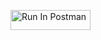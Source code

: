 [<img src="https://run.pstmn.io/button.svg" alt="Run In Postman" style="width: 128px; height: 32px;">](https://app.getpostman.com/run-collection/29493313-b285d5f8-1528-4e1c-9f3e-728a326f05e5?action=collection%2Ffork&source=rip_markdown&collection-url=entityId%3D29493313-b285d5f8-1528-4e1c-9f3e-728a326f05e5%26entityType%3Dcollection%26workspaceId%3Dccb32975-4eca-4d6c-b292-9ed618adc09d)
